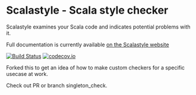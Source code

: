 Scalastyle - Scala style checker
================================

Scalastyle examines your Scala code and indicates potential problems with it.

Full documentation is currently available [on the Scalastyle website](http://www.scalastyle.org/)

[![Build Status](https://travis-ci.org/scalastyle/scalastyle.svg?branch=master)](https://travis-ci.org/scalastyle/scalastyle)
[![codecov.io](https://codecov.io/github/scalastyle/scalastyle.svg/coverage.svg?branch=master)](https://codecov.io/github/scalastyle/scalastyle.svg?branch=master)

Forked this to get an idea of how to make custom checkers for a specific usecase at work.

Check out PR or branch singleton_check.
